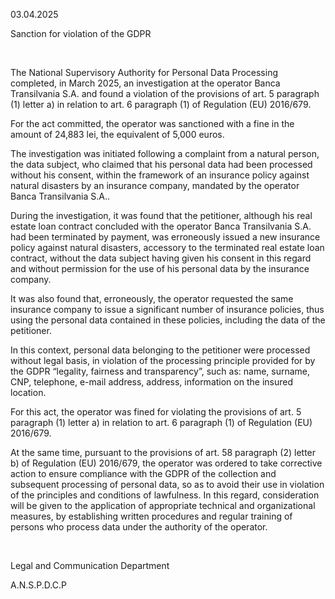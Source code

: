 03.04.2025

Sanction for violation of the GDPR

 

The National Supervisory Authority for Personal Data Processing completed, in March 2025, an investigation at the operator Banca Transilvania S.A. and found a violation of the provisions of art. 5 paragraph (1) letter a) in relation to art. 6 paragraph (1) of Regulation (EU) 2016/679.

For the act committed, the operator was sanctioned with a fine in the amount of 24,883 lei, the equivalent of 5,000 euros.

The investigation was initiated following a complaint from a natural person, the data subject, who claimed that his personal data had been processed without his consent, within the framework of an insurance policy against natural disasters by an insurance company, mandated by the operator Banca Transilvania S.A..

During the investigation, it was found that the petitioner, although his real estate loan contract concluded with the operator Banca Transilvania S.A. had been terminated by payment, was erroneously issued a new insurance policy against natural disasters, accessory to the terminated real estate loan contract, without the data subject having given his consent in this regard and without permission for the use of his personal data by the insurance company.

It was also found that, erroneously, the operator requested the same insurance company to issue a significant number of insurance policies, thus using the personal data contained in these policies, including the data of the petitioner.

In this context, personal data belonging to the petitioner were processed without legal basis, in violation of the processing principle provided for by the GDPR “legality, fairness and transparency”, such as: name, surname, CNP, telephone, e-mail address, address, information on the insured location.

For this act, the operator was fined for violating the provisions of art. 5 paragraph (1) letter a) in relation to art. 6 paragraph (1) of Regulation (EU) 2016/679.

At the same time, pursuant to the provisions of art. 58 paragraph (2) letter b) of Regulation (EU) 2016/679, the operator was ordered to take corrective action to ensure compliance with the GDPR of the collection and subsequent processing of personal data, so as to avoid their use in violation of the principles and conditions of lawfulness. In this regard, consideration will be given to the application of appropriate technical and organizational measures, by establishing written procedures and regular training of persons who process data under the authority of the operator.

 

Legal and Communication Department

A.N.S.P.D.C.P
